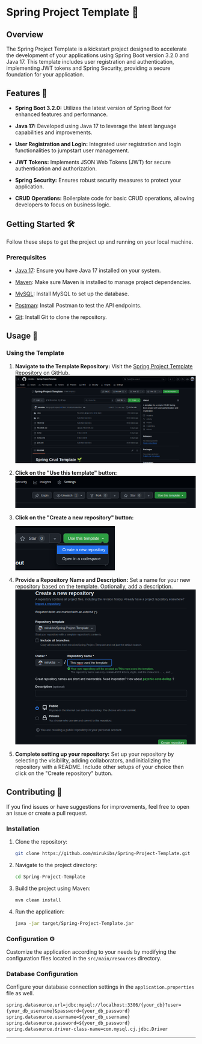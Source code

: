 # Spring Project Template 🌱

## Overview

The Spring Project Template is a kickstart project designed to accelerate the development of your applications using Spring Boot version 3.2.0 and Java 17. This template includes user registration and authentication, implementing JWT tokens and Spring Security, providing a secure foundation for your application.

## Features 🚀

- **Spring Boot 3.2.0:** Utilizes the latest version of Spring Boot for enhanced features and performance.

- **Java 17:** Developed using Java 17 to leverage the latest language capabilities and improvements.

- **User Registration and Login:** Integrated user registration and login functionalities to jumpstart user management.

- **JWT Tokens:** Implements JSON Web Tokens (JWT) for secure authentication and authorization.

- **Spring Security:** Ensures robust security measures to protect your application.

- **CRUD Operations:** Boilerplate code for basic CRUD operations, allowing developers to focus on business logic.

## Getting Started 🛠️

Follow these steps to get the project up and running on your local machine.

### Prerequisites

- [Java 17](https://openjdk.java.net/projects/jdk/17/): Ensure you have Java 17 installed on your system.

- [Maven](https://maven.apache.org/): Make sure Maven is installed to manage project dependencies.

- [MySQL](https://www.mysql.com/): Install MySQL to set up the database.

- [Postman](https://www.postman.com/): Install Postman to test the API endpoints.

- [Git](https://git-scm.com/): Install Git to clone the repository.

## Usage 🚦

### Using the Template

1.  **Navigate to the Template Repository:**
    Visit the [Spring Project Template Repository](https://github.com/mirukibs/Spring-Project-Template) on GitHub.
    ![Screenshot from 2024-01-05 14-14-29.png](assets%2FScreenshot%20from%202024-01-05%2014-14-29.png)

2.  **Click on the "Use this template" button:**
    ![Screenshot from 2024-01-05 14-14-51.png](assets%2FScreenshot%20from%202024-01-05%2014-14-51.png)

3. **Click on the "Create a new repository" button:**

    ![Screenshot from 2024-01-05 14-15-28.png](assets%2FScreenshot%20from%202024-01-05%2014-15-28.png)

4. **Provide a Repository Name and Description:**
    Set a name for your new repository based on the template. Optionally, add a description.
    ![Screenshot from 2024-01-05 14-16-41.png](assets%2FScreenshot%20from%202024-01-05%2014-16-41.png)

5. **Complete setting up your repository:**
    Set up your repository by selecting the visibility, adding collaborators, and initializing the repository with a README. Include other setups of your choice then click on the "Create repository" button.

## Contributing 🤝

If you find issues or have suggestions for improvements, feel free to open an issue or create a pull request.

### Installation

1. Clone the repository:

   ```bash
   git clone https://github.com/mirukibs/Spring-Project-Template.git
   ```

2. Navigate to the project directory:

   ```bash
   cd Spring-Project-Template
   ```

3. Build the project using Maven:

   ```bash
   mvn clean install
   ```

4. Run the application:

   ```bash
   java -jar target/Spring-Project-Template.jar
   ```

### Configuration ⚙️

Customize the application according to your needs by modifying the configuration files located in the `src/main/resources` directory.

### Database Configuration

Configure your database connection settings in the `application.properties` file as well.

```properties
spring.datasource.url=jdbc:mysql://localhost:3306/{your_db}?user={your_db_username}&password={your_db_password}
spring.datasource.username=${your_db_username}
spring.datasource.password=${your_db_password}
spring.datasource.driver-class-name=com.mysql.cj.jdbc.Driver
```

---